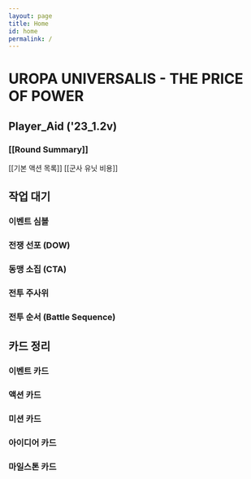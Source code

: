 ```yaml
---
layout: page
title: Home
id: home
permalink: /
---
```


# UROPA UNIVERSALIS - THE PRICE OF POWER

## Player_Aid ('23_1.2v)
### [[Round Summary]]
[[기본 액션 목록]]
[[군사 유닛 비용]]

## **작업 대기**
### 이벤트 심볼
### 전쟁 선포 (DOW)
### 동맹 소집 (CTA)
### 전투 주사위
### 전투 순서 (Battle Sequence)


## 카드 정리
### 이벤트 카드
### 액션 카드
### 미션 카드
### 아이디어 카드
### 마일스톤 카드
